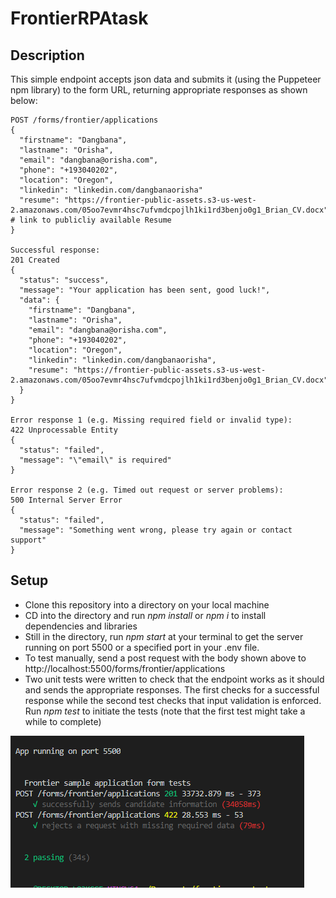 # FrontierRPAtask

## Description
This simple endpoint accepts json data and submits it (using the Puppeteer npm library) to the form URL, returning appropriate responses as shown below:

```
POST /forms/frontier/applications
{
  "firstname": "Dangbana",
  "lastname": "Orisha",
  "email": "dangbana@orisha.com",
  "phone": "+193040202",
  "location": "Oregon",
  "linkedin": "linkedin.com/dangbanaorisha" 
  "resume": "https://frontier-public-assets.s3-us-west-2.amazonaws.com/05oo7evmr4hsc7ufvmdcpojlh1ki1rd3benjo0g1_Brian_CV.docx"  # link to publicliy available Resume
}

Successful response:
201 Created
{
  "status": "success",
  "message": "Your application has been sent, good luck!",
  "data": {
    "firstname": "Dangbana",
    "lastname": "Orisha",
    "email": "dangbana@orisha.com",
    "phone": "+193040202",
    "location": "Oregon",
    "linkedin": "linkedin.com/dangbanaorisha",
    "resume": "https://frontier-public-assets.s3-us-west-2.amazonaws.com/05oo7evmr4hsc7ufvmdcpojlh1ki1rd3benjo0g1_Brian_CV.docx"
  }
}

Error response 1 (e.g. Missing required field or invalid type):
422 Unprocessable Entity
{
  "status": "failed",
  "message": "\"email\" is required"
}

Error response 2 (e.g. Timed out request or server problems):
500 Internal Server Error
{
  "status": "failed",
  "message": "Something went wrong, please try again or contact support"
}
```
## Setup
- Clone this repository into a directory on your local machine
- CD into the directory and run _npm install_ or _npm i_ to install dependencies and libraries
- Still in the directory, run _npm start_ at your terminal to get the server running on port 5500 or a specified port in your .env file.
- To test manually, send a post request with the body shown above to http://localhost:5500/forms/frontier/applications
- Two unit tests were written to check that the endpoint works as it should and sends the appropriate responses. The first checks for a successful response while the second test checks that input validation is enforced. Run _npm test_ to initiate the tests (note that the first test might take a while to complete)

![test](https://github.com/Ay-slim/frontierRPAtask/blob/main/frontier.PNG?raw=true)

